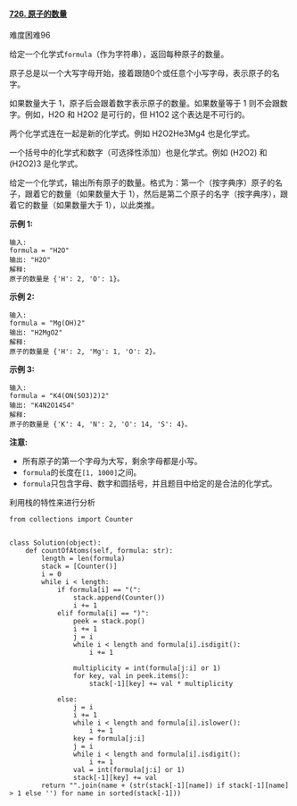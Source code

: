 #### [726. 原子的数量](https://leetcode-cn.com/problems/number-of-atoms/)

难度困难96

给定一个化学式`formula`（作为字符串），返回每种原子的数量。

原子总是以一个大写字母开始，接着跟随0个或任意个小写字母，表示原子的名字。

如果数量大于 1，原子后会跟着数字表示原子的数量。如果数量等于 1 则不会跟数字。例如，H2O 和 H2O2 是可行的，但 H1O2 这个表达是不可行的。

两个化学式连在一起是新的化学式。例如 H2O2He3Mg4 也是化学式。

一个括号中的化学式和数字（可选择性添加）也是化学式。例如 (H2O2) 和 (H2O2)3 是化学式。

给定一个化学式，输出所有原子的数量。格式为：第一个（按字典序）原子的名子，跟着它的数量（如果数量大于 1），然后是第二个原子的名字（按字典序），跟着它的数量（如果数量大于 1），以此类推。

**示例 1:**

```
输入: 
formula = "H2O"
输出: "H2O"
解释: 
原子的数量是 {'H': 2, 'O': 1}。
```

**示例 2:**

```
输入: 
formula = "Mg(OH)2"
输出: "H2MgO2"
解释: 
原子的数量是 {'H': 2, 'Mg': 1, 'O': 2}。
```

**示例 3:**

```
输入: 
formula = "K4(ON(SO3)2)2"
输出: "K4N2O14S4"
解释: 
原子的数量是 {'K': 4, 'N': 2, 'O': 14, 'S': 4}。
```

**注意:**

-   所有原子的第一个字母为大写，剩余字母都是小写。
-   `formula`的长度在`[1, 1000]`之间。
-   `formula`只包含字母、数字和圆括号，并且题目中给定的是合法的化学式。

利用栈的特性来进行分析

```
from collections import Counter


class Solution(object):
    def countOfAtoms(self, formula: str):
        length = len(formula)
        stack = [Counter()]
        i = 0
        while i < length:
            if formula[i] == "(":
                stack.append(Counter())
                i += 1
            elif formula[i] == ")":
                peek = stack.pop()
                i += 1
                j = i
                while i < length and formula[i].isdigit():
                    i += 1

                multiplicity = int(formula[j:i] or 1)
                for key, val in peek.items():
                    stack[-1][key] += val * multiplicity

            else:
                j = i
                i += 1
                while i < length and formula[i].islower():
                    i += 1
                key = formula[j:i]
                j = i
                while i < length and formula[i].isdigit():
                    i += 1
                val = int(formula[j:i] or 1)
                stack[-1][key] += val
        return "".join(name + (str(stack[-1][name]) if stack[-1][name] > 1 else '') for name in sorted(stack[-1]))


```

